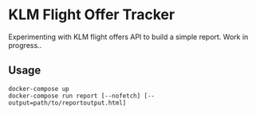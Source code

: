 # KLM Flight Offer Tracker
Experimenting with KLM flight offers API to build a simple report. Work in progress..

## Usage
```
docker-compose up
docker-compose run report [--nofetch] [--output=path/to/reportoutput.html]
```
